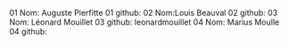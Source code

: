01 Nom: Auguste Pierfitte
01 github:
02 Nom:Louis Beauval
02 github:
03 Nom: Léonard Mouillet
03 github: leonardmouillet
04 Nom: Marius Moulle
04 github: